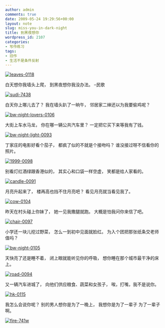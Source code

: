 ```yaml
---
author: admin
comments: true
date: 2009-05-24 19:29:56+00:00
layout: note
slug: miss-you-in-dark-night
title: 到黑夜想你
wordpress_id: 2107
categories:
- 写作练习
tags:
- 旧作
- 生活不是条件反射
---
```


[![leaves-0118](http://farm4.static.flickr.com/3415/3559739719_cf94a77107.jpg)](http://www.flickr.com/photos/lookoo/3559739719/)

白天想你我墙头上爬，
到黑夜想你我没办法。
–民歌

[![sudi-7438](http://farm3.static.flickr.com/2459/3559731305_2cc7ed249a.jpg)](http://www.flickr.com/photos/lookoo/3559731305/)

白天你上哪儿去了？
我在墙头趴了一晌午，
邻居家二婶还以为我要偷鸡呢？

[![bw-night-lovers-0106](http://farm4.static.flickr.com/3661/3559403688_ede89b5977.jpg)](http://www.flickr.com/photos/lookoo/3559403688/)

大街上车水马龙，
你在哪一辆公共汽车里？
一定把它买下来等我有了钱。

[![bw-night-light-0093](http://farm3.static.flickr.com/2446/3558593239_6060e6d812.jpg)](http://www.flickr.com/photos/lookoo/3558593239/)

丁家庄的电影好看个茄子，
都疯了似的不就是个接吻吗？
谁没接过呀不信看你的照片。

[![1999-0098](http://farm4.static.flickr.com/3592/3560605902_2682acf8fa.jpg)](http://www.flickr.com/photos/lookoo/3560605902/)

别看灯红酒绿跟香港似的，
其实心和口袋一样空虚，
笑都是给人家看的。

[![candle-0091](http://farm4.static.flickr.com/3395/3560559040_1807a90f3f.jpg)](http://www.flickr.com/photos/lookoo/3560559040/)

月亮升起来了，
楼再高也挡不住月亮吧？
看见月亮就当看见我了。

[![cow-0104](http://farm4.static.flickr.com/3626/3560605518_3ec0edfcf8.jpg)](http://www.flickr.com/photos/lookoo/3560605518/)

昨天在村头碰上你妹了，
她一见我撒腿就跑。
大概是怕我问你来信了吧。

[![chair-0097](http://farm4.static.flickr.com/3297/3559735719_10ee2b4816.jpg)](http://www.flickr.com/photos/lookoo/3559735719/)

小学还一块儿挖过野菜，
怎么一到初中见面就脸红。
为入个团把那张纸条交老师值吗？

[![bw-night-0105](http://farm4.static.flickr.com/3562/3558593695_60fcb4a3c8.jpg)](http://www.flickr.com/photos/lookoo/3558593695/)

天快亮了还是睡不着，
闭上眼就能听见你的呼吸，
想你睡在那个城市最干净的床上。

[![road-0094](http://farm4.static.flickr.com/3586/3560541600_c10edae58f.jpg)](http://www.flickr.com/photos/lookoo/3560541600/)

又一辆汽车进城了，
向他们供应粮食、蔬菜和女孩子，
唉，打嘴，我不是说你。

[![hk-0115](http://farm4.static.flickr.com/3384/3559790587_d17a607f03.jpg)](http://www.flickr.com/photos/lookoo/3559790587/)

我怎么会说你呢？
别的男人想你是为了一晚上，
我想你是为了一辈子
为了一辈子啊。

[![fire-741w](http://farm4.static.flickr.com/3359/3560697964_e627aa3389.jpg)](http://www.flickr.com/photos/lookoo/3560697964/)
